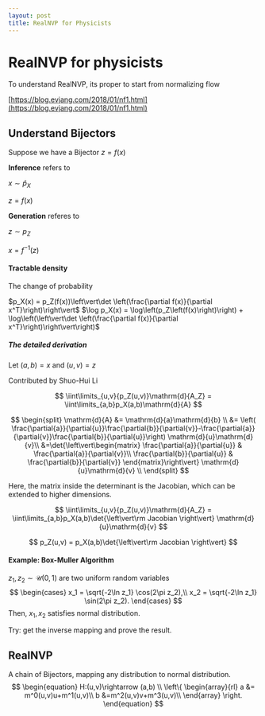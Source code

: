```yaml
---
layout: post
title: RealNVP for Physicists
---
```

# RealNVP for physicists
To understand RealNVP, its proper to start from normalizing flow

[https://blog.evjang.com/2018/01/nf1.html](https://blog.evjang.com/2018/01/nf1.html)

## Understand Bijectors

Suppose we have a Bijector $z=f(x)$

**Inference** refers to

$x\sim \hat p_X$

$z=f(x)$

**Generation** referes to

$z\sim p_Z$

$x=f^{-1}(z)$

#### Tractable density

The change of probability

$p_X(x) = p_Z(f(x))\left\vert\det \left(\frac{\partial f(x)}{\partial x^T}\right)\right\vert$
$\log p_X(x) = \log\left(p_Z\left(f(x)\right)\right) + \log\left(\left\vert\det \left(\frac{\partial f(x)}{\partial x^T}\right)\right\vert\right)$

##### The detailed derivation
Let $(a, b) = x$ and $(u, v) = z$

Contributed by Shuo-Hui Li

$$
\iint\limits_{u,v}{p_Z(u,v)}\mathrm{d}{A_Z} = \iint\limits_{a,b}p_X(a,b)\mathrm{d}{A}
$$

$$
\begin{split}
\mathrm{d}{A} &= \mathrm{d}{a}\mathrm{d}{b} \\
&= \left( \frac{\partial{a}}{\partial{u}}\frac{\partial{b}}{\partial{v}}-\frac{\partial{a}}{\partial{v}}\frac{\partial{b}}{\partial{u}}\right) \mathrm{d}{u}\mathrm{d}{v}\\
&=\det{\left\vert\begin{matrix}
\frac{\partial{a}}{\partial{u}} & \frac{\partial{a}}{\partial{v}}\\
\frac{\partial{b}}{\partial{u}} & \frac{\partial{b}}{\partial{v}}
\end{matrix}\right\vert} \mathrm{d}{u}\mathrm{d}{v} \\
\end{split}
$$

Here, the matrix inside the determinant is the Jacobian,
which can be extended to higher dimensions.

$$
\iint\limits_{u,v}{p_Z(u,v)}\mathrm{d}{A_Z} = \iint\limits_{a,b}p_X(a,b)\det{\left\vert\rm Jacobian \right\vert} \mathrm{d}{u}\mathrm{d}{v}
$$

$$
p_Z(u,v) = p_X(a,b)\det{\left\vert\rm Jacobian \right\vert}
$$


#### Example: Box-Muller Algorithm

$z_1, z_2\sim\mathcal U(0,1)$ are two uniform random variables
$$
\begin{cases}
x_1 = \sqrt{-2\ln z_1} \cos(2\pi z_2),\\
x_2 = \sqrt{-2\ln z_1} \sin(2\pi z_2).
\end{cases}
$$
Then, $x_1, x_2$ satisfies  normal distribution.

Try: get the inverse mapping and prove the result.

## RealNVP
A chain of Bijectors, mapping any distribution to normal distribution.
$$
\begin{equation}
H:(u,v)\rightarrow (a,b) \\
\left\{
\begin{array}{rl}
a &= m^0(u,v)u+m^1(u,v)\\
b &=m^2(u,v)v+m^3(u,v)\\
\end{array}
\right.
\end{equation}
$$

